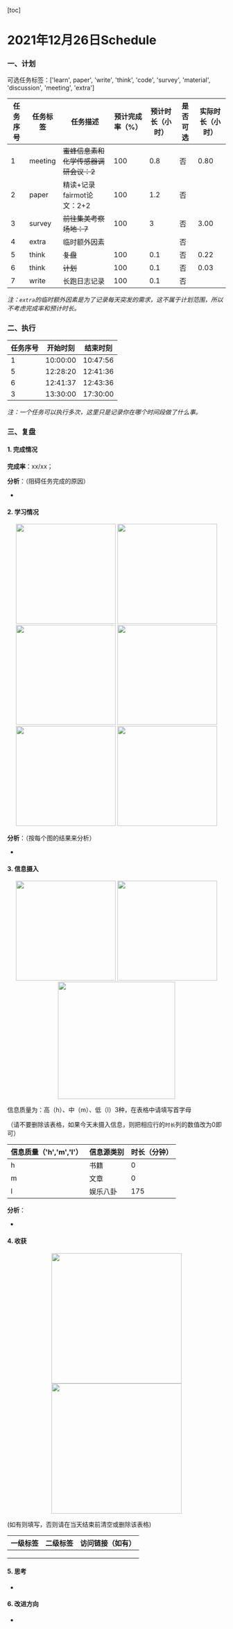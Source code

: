 [toc]

# 2021年12月26日Schedule

### 一、计划

可选任务标签：['learn', paper', 'write', 'think', 'code', 'survey', 'material', 'discussion', 'meeting', 'extra']

| 任务序号 | 任务标签 | 任务描述                              | 预计完成率（%） | 预计时长（小时） | 是否可选 | 实际时长（小时） |
| -------- | -------- | ------------------------------------- | --------------- | ---------------- | -------- | ---------------- |
|1|meeting|~~蜜蜂信息素和化学传感器调研会议：2~~|100|0.8|否|0.80|
| 2        | paper    | 精读+记录fairmot论文：2+2             | 100             | 1.2              | 否       |                  |
|3|survey|~~前往集美考察场地：7~~|100|3|否|3.00|
| 4        | extra    | 临时额外因素                          |                 |                  | 否       |                  |
|5|think|~~复盘~~|100|0.1|否|0.22|
|6|think|~~计划~~|100|0.1|否|0.03|
| 7        | write    | 长跑日志记录                          | 100             | 0.1              | 否       |                  |

*注：`extra`的临时额外因素是为了记录每天突发的需求，这不属于计划范围，所以不考虑完成率和预计时长。*

### 二、执行

| 任务序号 | 开始时刻 | 结束时刻 |
| -------- | -------- | -------- |
| 1        | 10:00:00 | 10:47:56 |
| 5        | 12:28:20 | 12:41:36 |
| 6        | 12:41:37 | 12:43:36 |
| 3        | 13:30:00 | 17:30:00 |

*注：一个任务可以执行多次，这里只是记录你在哪个时间段做了什么事。*

### 三、复盘

#### 1. 完成情况

**完成率**：xx/xx；

**分析**：（阻碍任务完成的原因）

- 

#### 2. 学习情况
<center class='half'>
<img src='https://gitee.com/holmescao/figure-bed/raw/master/img/2021-12-27_00-44-06_Figure1-activate-bar-20211226_20211226.png' width='230;' />
<img src='https://gitee.com/holmescao/figure-bed/raw/master/img/2021-12-27_00-44-11_Figure2-activate-waterfall-20211220_20211226.png' width='230;' />
<img src='https://gitee.com/holmescao/figure-bed/raw/master/img/2021-12-27_00-44-14_Figure3-activate-bar-20211127_20211226.png' width='230;' />
<img src='https://gitee.com/holmescao/figure-bed/raw/master/img/2021-12-27_00-44-17_Figure4-investment-pie-20211127_20211226.png' width='230;' />
<img src='https://gitee.com/holmescao/figure-bed/raw/master/img/2021-12-27_00-44-20_Figure5-activate-brokenbarh-20211220_20211226.png' width='230;' />
<img src='https://gitee.com/holmescao/figure-bed/raw/master/img/2021-12-27_00-44-22_Figure6-activate-predict-bar-20211226_20211226.png' width='230;' />
</center>

**分析**：（按每个图的结果来分析）

- 

#### 3. 信息摄入
<center class='half'>
<img src='https://gitee.com/holmescao/figure-bed/raw/master/img/2021-12-27_00-44-31_Figure1-dayinformation-pie-20211226_20211226.png' width='230;' />
<img src='https://gitee.com/holmescao/figure-bed/raw/master/img/2021-12-27_00-44-34_Figure2-dayinformation-stackbar-20211226_20211226.png' width='230;' />
<img src='https://gitee.com/holmescao/figure-bed/raw/master/img/2021-12-27_00-41-46_Figure3-monthinformation-stackbar-20211127_20211226.png' width='270;' />
</center>

信息质量为：高（h）、中（m）、低（l）3种，在表格中请填写首字母

（请不要删除该表格，如果今天未摄入信息，则把相应行的`时长`列的数值改为0即可）

| 信息质量（'h','m','l'） | 信息源类别 | 时长（分钟） |
| ----------------------- | ---------- | ------------ |
| h                       | 书籍       | 0            |
| m                       | 文章       | 0            |
| l                       | 娱乐八卦   | 175          |

**分析**：

- 

#### 4. 收获
<center class='half'>
<img src='https://gitee.com/holmescao/figure-bed/raw/master/img/2021-12-27_00-41-52_Figure1-harvest-cloud-20201227_20211226.png' width='300;' />
<img src='https://gitee.com/holmescao/figure-bed/raw/master/img/2021-12-27_00-41-56_Figure2-harvest-vbar-20201227_20211226.png' width='300;' />
</center>

(如有则填写，否则请在当天结束前清空或删除该表格)

| 一级标签 | 二级标签 | 访问链接（如有） |
| -------- | -------- | ---------------- |
|          |          |                  |
|          |          |                  |
|          |          |                  |

#### 5. 思考

- 

#### 6. 改进方向

- 